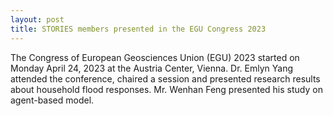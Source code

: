 ```yaml
---
layout: post
title: STORIES members presented in the EGU Congress 2023
---
```


The Congress of European Geosciences Union (EGU) 2023 started on Monday April 24, 2023 at the Austria Center, Vienna. Dr. Emlyn Yang attended the conference, chaired a session and presented research results about household flood responses. Mr. Wenhan Feng presented his study on agent-based model. 
